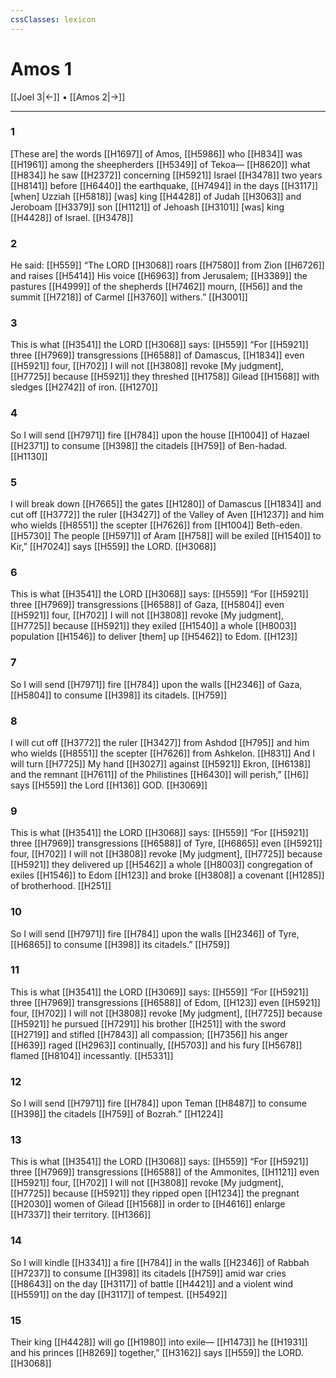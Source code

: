 ```yaml
---
cssClasses: lexicon
---
```


# Amos 1

[[Joel 3|←]] • [[Amos 2|→]]

---

### 1
[These are] the words [[H1697]] of Amos, [[H5986]] who [[H834]] was [[H1961]] among the sheepherders [[H5349]] of Tekoa— [[H8620]] what [[H834]] he saw [[H2372]] concerning [[H5921]] Israel [[H3478]] two years [[H8141]] before [[H6440]] the earthquake, [[H7494]] in the days [[H3117]] [when] Uzziah [[H5818]] [was] king [[H4428]] of Judah [[H3063]] and Jeroboam [[H3379]] son [[H1121]] of Jehoash [[H3101]] [was] king [[H4428]] of Israel. [[H3478]]

### 2
He said: [[H559]] “The LORD [[H3068]] roars [[H7580]] from Zion [[H6726]] and raises [[H5414]] His voice [[H6963]] from Jerusalem; [[H3389]] the pastures [[H4999]] of the shepherds [[H7462]] mourn, [[H56]] and the summit [[H7218]] of Carmel [[H3760]] withers.” [[H3001]]

### 3
This is what [[H3541]] the LORD [[H3068]] says: [[H559]] “For [[H5921]] three [[H7969]] transgressions [[H6588]] of Damascus, [[H1834]] even [[H5921]] four, [[H702]] I will not [[H3808]] revoke [My judgment], [[H7725]] because [[H5921]] they threshed [[H1758]] Gilead [[H1568]] with sledges [[H2742]] of iron. [[H1270]]

### 4
So I will send [[H7971]] fire [[H784]] upon the house [[H1004]] of Hazael [[H2371]] to consume [[H398]] the citadels [[H759]] of  Ben-hadad. [[H1130]]

### 5
I will break down [[H7665]] the gates [[H1280]] of Damascus [[H1834]] and cut off [[H3772]] the ruler [[H3427]] of the Valley of Aven [[H1237]] and him who wields [[H8551]] the scepter [[H7626]] from [[H1004]] Beth-eden. [[H5730]] The people [[H5971]] of Aram [[H758]] will be exiled [[H1540]] to Kir,” [[H7024]] says [[H559]] the LORD. [[H3068]]

### 6
This is what [[H3541]] the LORD [[H3068]] says: [[H559]] “For [[H5921]] three [[H7969]] transgressions [[H6588]] of Gaza, [[H5804]] even [[H5921]] four, [[H702]] I will not [[H3808]] revoke [My judgment], [[H7725]] because [[H5921]] they exiled [[H1540]] a whole [[H8003]] population [[H1546]] to deliver [them] up [[H5462]] to Edom. [[H123]]

### 7
So I will send [[H7971]] fire [[H784]] upon the walls [[H2346]] of Gaza, [[H5804]] to consume [[H398]] its citadels. [[H759]]

### 8
I will cut off [[H3772]] the ruler [[H3427]] from Ashdod [[H795]] and him who wields [[H8551]] the scepter [[H7626]] from Ashkelon. [[H831]] And I will turn [[H7725]] My hand [[H3027]] against [[H5921]] Ekron, [[H6138]] and the remnant [[H7611]] of the Philistines [[H6430]] will perish,” [[H6]] says [[H559]] the Lord [[H136]] GOD. [[H3069]]

### 9
This is what [[H3541]] the LORD [[H3068]] says: [[H559]] “For [[H5921]] three [[H7969]] transgressions [[H6588]] of Tyre, [[H6865]] even [[H5921]] four, [[H702]] I will not [[H3808]] revoke [My judgment], [[H7725]] because [[H5921]] they delivered up [[H5462]] a whole [[H8003]] congregation of exiles [[H1546]] to Edom [[H123]] and broke [[H3808]] a covenant [[H1285]] of brotherhood. [[H251]]

### 10
So I will send [[H7971]] fire [[H784]] upon the walls [[H2346]] of Tyre, [[H6865]] to consume [[H398]] its citadels.” [[H759]]

### 11
This is what [[H3541]] the LORD [[H3069]] says: [[H559]] “For [[H5921]] three [[H7969]] transgressions [[H6588]] of Edom, [[H123]] even [[H5921]] four, [[H702]] I will not [[H3808]] revoke [My judgment], [[H7725]] because [[H5921]] he pursued [[H7291]] his brother [[H251]] with the sword [[H2719]] and stifled [[H7843]] all compassion; [[H7356]] his anger [[H639]] raged [[H2963]] continually, [[H5703]] and his fury [[H5678]] flamed [[H8104]] incessantly. [[H5331]]

### 12
So I will send [[H7971]] fire [[H784]] upon Teman [[H8487]] to consume [[H398]] the citadels [[H759]] of Bozrah.” [[H1224]]

### 13
This is what [[H3541]] the LORD [[H3068]] says: [[H559]] “For [[H5921]] three [[H7969]] transgressions [[H6588]] of the Ammonites, [[H1121]] even [[H5921]] four, [[H702]] I will not [[H3808]] revoke [My judgment], [[H7725]] because [[H5921]] they ripped open [[H1234]] the pregnant [[H2030]] women of Gilead [[H1568]] in order to [[H4616]] enlarge [[H7337]] their territory. [[H1366]]

### 14
So I will kindle [[H3341]] a fire [[H784]] in the walls [[H2346]] of Rabbah [[H7237]] to consume [[H398]] its citadels [[H759]] amid war cries [[H8643]] on the day [[H3117]] of battle [[H4421]] and a violent wind [[H5591]] on the day [[H3117]] of tempest. [[H5492]]

### 15
Their king [[H4428]] will go [[H1980]] into exile— [[H1473]] he [[H1931]] and his princes [[H8269]] together,” [[H3162]] says [[H559]] the LORD. [[H3068]]

